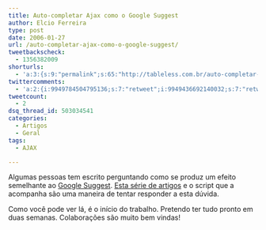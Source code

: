 ```yaml
---
title: Auto-completar Ajax como o Google Suggest
author: Elcio Ferreira
type: post
date: 2006-01-27
url: /auto-completar-ajax-como-o-google-suggest/
tweetbackscheck:
  - 1356382009
shorturls:
  - 'a:3:{s:9:"permalink";s:65:"http://tableless.com.br/auto-completar-ajax-como-o-google-suggest";s:7:"tinyurl";s:26:"http://tinyurl.com/4xmvs6z";s:4:"isgd";s:19:"http://is.gd/kkhHEP";}'
twittercomments:
  - 'a:2:{i:9949784504795136;s:7:"retweet";i:9949436692140032;s:7:"retweet";}'
tweetcount:
  - 2
dsq_thread_id: 503034541
categories:
  - Artigos
  - Geral
tags:
  - AJAX

---
```

Algumas pessoas tem escrito perguntando como se produz um efeito semelhante ao [Google Suggest][1]. [Esta série de artigos][2] e o script que a acompanha são uma maneira de tentar responder a esta dúvida.

Como você pode ver lá, é o início do trabalho. Pretendo ter tudo pronto em duas semanas. Colaborações são muito bem vindas!

 [1]: http://www.google.com/webhp?complete=1&hl=en
 [2]: http://elcio.com.br/ajax/autocompletar/